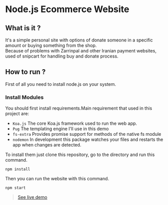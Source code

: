 # Node.js Ecommerce Website

## What is it ? 
It's a simple personal site with options of donate someone in a specific amount or buying something from the shop.  
 Because of problems with Zarrinpal and other Iranian payment websites, used of snipcart for handling buy and donate process.

## How to run ? 
First of all you need to install node.js on your system.

### Install Modules
You should first install requirements.Main requirement that used in this project are:
* `Koa.js` The core Koa.js framework used to run the web app.
* `Pug` The templating engine I'll use in this demo
* `fs-extra` Provides promise support for methods of the native fs module
* `nodemon` In development this package watches your files and restarts the app when changes are detected.


To install them just clone this repository, go to the directory and run this command.
```
npm install
```
Then you can run the website with this command.
```
npm start
```

> [See live demo](https://phln.herokuapp.com/)
